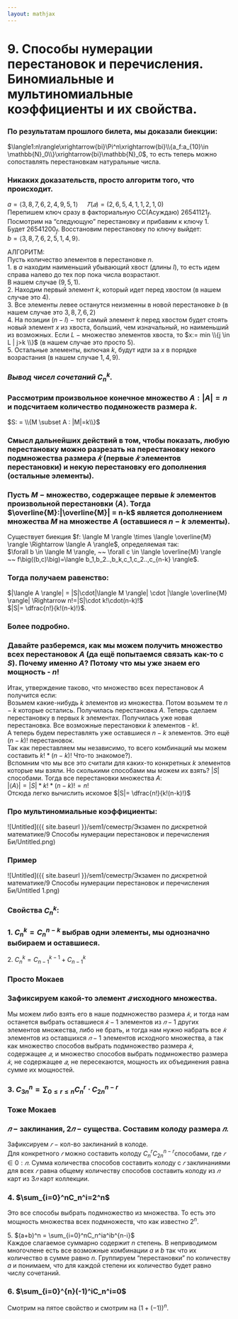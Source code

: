 ```yaml
---  
layout: mathjax  
---  
```

  
# 9. Способы нумерации перестановок и перечисления. Биномиальные и мультиномиальные коэффициенты и их свойства.  
  
### По результатам прошлого билета, мы доказали биекции:  
$\langle1:n\rangle\xrightarrow{bi}\Pi^n\xrightarrow{bi}\\{a_f:a_{10}\in \mathbb{N}_0\\}\xrightarrow{bi}\mathbb{N}_0$, то есть теперь можно сопоставлять перестановкам натуральные числа.  
  
### Никаких доказательств, просто алгоритм того, что происходит.  
$a = \langle 3, 8, 7, 6, 2, 4, 9, 5, 1 \rangle \ \ \ \ \ 𝑇(𝑎) = (2, 6, 5, 4, 1, 1, 2, 1, 0)$  
Перепишем ключ сразу в факториальную СС(Асуждаю) $26541121_f$.  
Посмотрим на “следующую” перестановку и прибавим к ключу $1$.  
Будет $26541200_f$. Восстановим перестановку по ключу выйдет:  
$b =\langle 3, 8, 7, 6, 2, 5, 1, 4, 9 \rangle$.  
  
АЛГОРИТМ:  
Пусть количество элементов в перестановке $n$.  
$1.$ в $a$ находим наименьший убывающий хвост (длины $l$), то есть идем справа налево до тех пор пока числа возрастают.  
В нашем случае $(9,5,1)$.  
$2.$ Находим первый элемент $k$, который идет перед хвостом (в нашем случае это $4$).  
$3.$ Все элементы левее останутся неизменны в новой перестановке $b$ (в нашем случае это $3, 8, 7, 6, 2$)  
$4.$ На позиции $(n-l)$ $-$ тот самый элемент $k$ перед хвостом будет стоять новый элемент $x$ из хвоста, больший, чем изначальный, но наименьший из возможных. Если $L$ $-$ множество элементов хвоста, то  $x:= min \\{j \in L | j>k \\}$ (в нашем случае это просто $5$).  
$5.$ Остальные элементы, включая $k$, будут идти за $x$ в порядке возрастания (в нашем случае $1, 4, 9$).  
  
### *Вывод чисел сочетаний $C_n^k$.*  
  
### Рассмотрим произвольное конечное множество $A: | A| = n$ и подсчитаем количество подмножеств размера $k$.  
$S: = \\{M \subset A : |M|=k\\}$  
  
### Смысл дальнейших действий в том, чтобы показать, любую перестановку можно разрезать на перестановку некого подмножества размера $𝑘$ (первые $𝑘$ элементов перестановки) и некую  перестановку его дополнения (остальные элементы).  
  
### Пусть $M~-$ множество, содержащее первые $k$ элементов произвольной перестановки $\langle A \rangle$. Тогда $\overline{M}:|\overline{M}| = n-k$ является дополнением множества $M$ на множестве $A$ (оставшиеся $n-k$ элементы).  
Существует биекция $f: \langle M \rangle \times \langle \overline{M} \rangle \Rightarrow \langle A \rangle$, определяемая так:  
$\forall b \in \langle M \rangle,  ~~  \forall c \in \langle \overline{M} \rangle  ~~  f\big((b,c)\big)=\langle b_1,b_2..,b_k,c_1,c_2..,c_{n-k} \rangle$.  
  
### Тогда получаем равенство:  
$|\langle A \rangle| = |S|\cdot|\langle M \rangle| \cdot |\langle \overline{M} \rangle| \Rightarrow n!=|S|\cdot k!\cdot(n-k)!$  
$|S|= \dfrac{n!}{k!(n-k)!}$.  
  
### Более подробно.  
  
### Давайте разберемся, как мы можем получить множество всех перестановок $A$ (да ещё попытаемся связать как-то с $S$). Почему именно $A$? Потому что мы уже знаем его мощность - $n!$  
Итак, утверждение таково, что множество всех перестановок $A$ получится если:  
Возьмем какие-нибудь $k$ элементов из множества. Потом возьмем те $n-k$ которые остались. Получилась перестановка $A$. Теперь сделаем перестановку в первых $k$ элементах. Получилась уже новая перестановка. Все возможные перестановки $k$ элементов - $k!$.  
А теперь будем переставлять уже оставшиеся $n-k$ элементов. Это ещё $(n-k)!$ перестановок.  
Так как переставляем мы независимо, то всего комбинаций мы можем составить $k! * (n-k)!$ Что-то знакомое?).  
Вспомним что мы все это считали для каких-то конкретных $k$ элементов которые мы взяли. Но сколькими способами мы можем их взять?  $|S|$ способами. Тогда все перестановки множества $A$:  
$|\langle A \rangle| = |S| * k! * (n-k)! = n!$  
Отсюда легко вычислить искомое $|S|= \dfrac{n!}{k!(n-k)!}$  
  
### Про мультиномиальные коэффициенты:  
  
![Untitled]({{ site.baseurl }}/sem1/семестр/Экзамен по дискретной математике/9 Способы нумерации перестановок и перечисления Би/Untitled.png)  
  
### Пример  
  
![Untitled]({{ site.baseurl }}/sem1/семестр/Экзамен по дискретной математике/9 Способы нумерации перестановок и перечисления Би/Untitled 1.png)  
  
### Свойства $C_n^k$:  
  
### $1.$ $C_n^k=C_n^{n-k}$  выбрав одни элементы, мы однозначно выбираем и оставшиеся.  
$2.$ $C_n^k=C_{n-1}^{k-1}+C_{n-1}^{k}$  
  
### Просто Мокаев  
  
### Зафиксируем какой-то элемент $𝑎$ исходного множества.  
Мы можем либо взять его в наше подмножество размера $𝑘$, и тогда нам останется выбрать оставшиеся $𝑘−1$ элементов из $𝑛−1$ других элементов множества, либо не брать, и тогда нам нужно набрать все $𝑘$ элементов из оставшихся $𝑛 − 1$ элементов исходного множества, а так как множество способов выбрать подмножество размера $𝑘$, содержащее $𝑎$, и множество способов выбрать подмножество размера $𝑘$, не содержащее $𝑎$, не пересекаются, мощность их объединения равна сумме их мощностей.  
  
### $3.$ $C_{3n}^{n}=\displaystyle\sum_{0\le r \le n} C_{n}^{r}\cdot C_{2n}^{n-r}$  
  
### Тоже Мокаев  
  
### $𝑛$ − заклинания, $2𝑛$ − существа. Составим колоду размера $𝑛$.  
Зафиксируем $𝑟$ − кол-во заклинаний в колоде.  
Для конкретного $𝑟$ можно составить колоду $C_n^rC_{2n}^{n-r}$способами, где  $𝑟 ∈ 0:𝑛$. Cумма количества способов составить колоду с $𝑟$ заклинаниями для всех $𝑟$ равна общему количеству способов составить колоду из $𝑛$ карт из $3𝑛$ карт коллекции.  
  
### $4.$ $\sum_{i=0}^nC_n^i=2^n$  
Это все способы выбрать подмножество из множества. То есть это мощность множества всех подмножеств, что как известно $2^n$.  
  
$5.$ $(a+b)^n = \sum_{i=0}^nC_n^ia^ib^{n-i}$  
Каждое слагаемое суммарно содержит $n$ степень. В неприводимом многочлене есть все возможные комбинации $a$ и $b$ так что их количество в сумме равно $n$. Группируем “перестановки” по количеству $a$ и понимаем, что для каждой степени их количество будет равно числу сочетаний.  
  
### $6.$ $\sum_{i=0}^{n}(-1)^iC_n^i=0$  
Смотрим на пятое свойство и смотрим на $\big(1+(-1)\big)^n$.  
